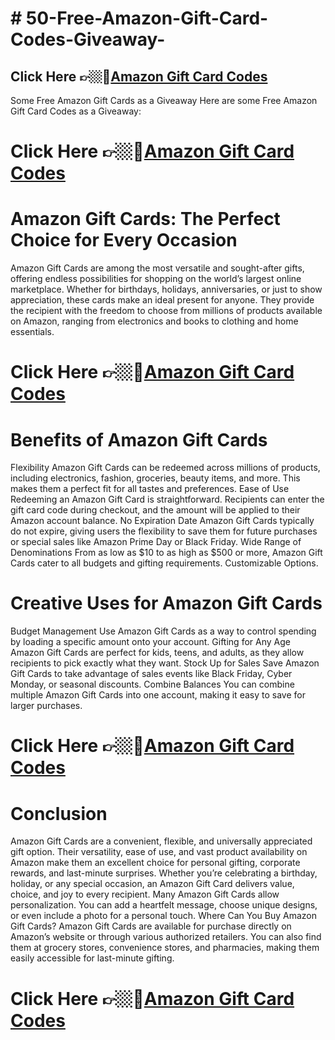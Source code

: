 # # 50-Free-Amazon-Gift-Card-Codes-Giveaway-
## Click Here 👉🏼🎁<a href="https://tinyurl.com/52naem69">Amazon Gift Card Codes</a>

Some Free Amazon Gift Cards as a Giveaway
Here are some Free Amazon Gift Card Codes as a Giveaway:

# Click Here 👉🏼🎁<a href="https://tinyurl.com/52naem69">Amazon Gift Card Codes</a>
# Amazon Gift Cards: The Perfect Choice for Every Occasion
Amazon Gift Cards are among the most versatile and sought-after gifts, offering endless possibilities for shopping on the world’s largest online marketplace. Whether for birthdays, holidays, anniversaries, or just to show appreciation, these cards make an ideal present for anyone. They provide the recipient with the freedom to choose from millions of products available on Amazon, ranging from electronics and books to clothing and home essentials.

# Click Here 👉🏼🎁<a href="https://tinyurl.com/52naem69">Amazon Gift Card Codes</a>

# Benefits of Amazon Gift Cards
Flexibility
Amazon Gift Cards can be redeemed across millions of products, including electronics, fashion, groceries, beauty items, and more. This makes them a perfect fit for all tastes and preferences.
Ease of Use
Redeeming an Amazon Gift Card is straightforward. Recipients can enter the gift card code during checkout, and the amount will be applied to their Amazon account balance.
No Expiration Date
Amazon Gift Cards typically do not expire, giving users the flexibility to save them for future purchases or special sales like Amazon Prime Day or Black Friday.
Wide Range of Denominations
From as low as $10 to as high as $500 or more, Amazon Gift Cards cater to all budgets and gifting requirements.
Customizable Options.

# Creative Uses for Amazon Gift Cards
Budget Management
Use Amazon Gift Cards as a way to control spending by loading a specific amount onto your account.
Gifting for Any Age
Amazon Gift Cards are perfect for kids, teens, and adults, as they allow recipients to pick exactly what they want.
Stock Up for Sales
Save Amazon Gift Cards to take advantage of sales events like Black Friday, Cyber Monday, or seasonal discounts.
Combine Balances
You can combine multiple Amazon Gift Cards into one account, making it easy to save for larger purchases.

# Click Here 👉🏼🎁<a href="https://tinyurl.com/52naem69">Amazon Gift Card Codes</a>
# Conclusion
Amazon Gift Cards are a convenient, flexible, and universally appreciated gift option. Their versatility, ease of use, and vast product availability on Amazon make them an excellent choice for personal gifting, corporate rewards, and last-minute surprises. Whether you’re celebrating a birthday, holiday, or any special occasion, an Amazon Gift Card delivers value, choice, and joy to every recipient.
Many Amazon Gift Cards allow personalization. You can add a heartfelt message, choose unique designs, or even include a photo for a personal touch.
Where Can You Buy Amazon Gift Cards?
Amazon Gift Cards are available for purchase directly on Amazon’s website or through various authorized retailers. You can also find them at grocery stores, convenience stores, and pharmacies, making them easily accessible for last-minute gifting.
# Click Here 👉🏼🎁<a href="https://tinyurl.com/52naem69">Amazon Gift Card Codes</a>


